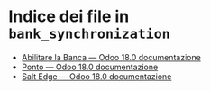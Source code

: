 # Indice dei file in `bank_synchronization`

- [Abilitare la Banca — Odoo 18.0 documentazione](./enablebanking.md)
- [Ponto — Odoo 18.0 documentazione](./ponto.md)
- [Salt Edge — Odoo 18.0 documentazione](./saltedge.md)
